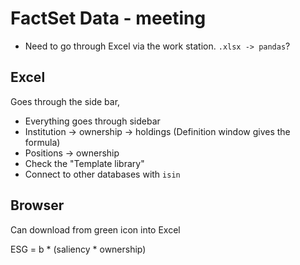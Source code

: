 # FactSet Data - meeting

- Need to go through Excel via the work station. `.xlsx -> pandas`?


## Excel

Goes through the side bar,

- Everything goes through sidebar
- Institution -> ownership -> holdings (Definition window gives the formula)
- Positions -> ownership 
- Check the "Template library"
- Connect to other databases with `isin`

## Browser

Can download from green icon into Excel

ESG = b * (saliency * ownership)

